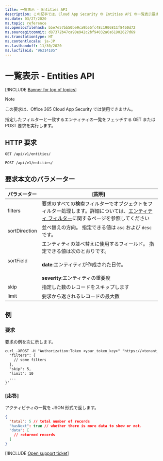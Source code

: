 ```yaml
---
title: 一覧表示 - Entities API
description: この記事では、Cloud App Security の Entities API の一覧表示要求について説明します。
ms.date: 03/27/2020
ms.topic: reference
ms.openlocfilehash: bbe7e57bb50be9ca9b55fc48c1906811f8460d72
ms.sourcegitcommit: d87372b47ca98e942c2bf94032a6a61902627d69
ms.translationtype: HT
ms.contentlocale: ja-JP
ms.lasthandoff: 11/30/2020
ms.locfileid: "96314105"
---
```

# <a name="list---entities-api"></a>一覧表示 - Entities API

[!INCLUDE [Banner for top of topics](includes/banner.md)]

> [!NOTE]
> この要求は、Office 365 Cloud App Security では使用できません。

指定したフィルターと一致するエンティティの一覧をフェッチする GET または POST 要求を実行します。

## <a name="http-request"></a>HTTP 要求

```rest
GET /api/v1/entities/
```

```rest
POST /api/v1/entities/
```

## <a name="request-body-parameters"></a>要求本文のパラメーター

| パラメーター | [説明] |
| --- | --- |
| filters | 要求のすべての検索フィルターでオブジェクトをフィルター処理します。詳細については、[エンティティ フィルター](api-entities.md#filters)に関するページを参照してください |
| sortDirection | 並べ替えの方向。 指定できる値は `asc` および `desc` です。 |
| sortField | エンティティの並べ替えに使用するフィールド。 指定できる値は次のとおりです。<br /><br />**date**:エンティティが作成された日付。<br /><br />**severity**:エンティティの重要度 |
| skip | 指定した数のレコードをスキップします |
| limit | 要求から返されるレコードの最大数 |

## <a name="example"></a>例

### <a name="request"></a>要求

要求の例を次に示します。

```rest
curl -XPOST -H "Authorization:Token <your_token_key>" "https://<tenant_id>.<tenant_region>.contoso.com/api/v1/entities/" -d '{
  "filters": {
    // some filters
  },
  "skip": 5,
  "limit": 10
  ...
}'
```

### <a name="response"></a>[応答]

アクティビティの一覧を JSON 形式で返します。

```json
{
  "total": 5 // total number of records
  "hasNext": true // whether there is more data to show or not.
  "data": [
    // returned records
  ]
}
```

[!INCLUDE [Open support ticket](includes/support.md)]
